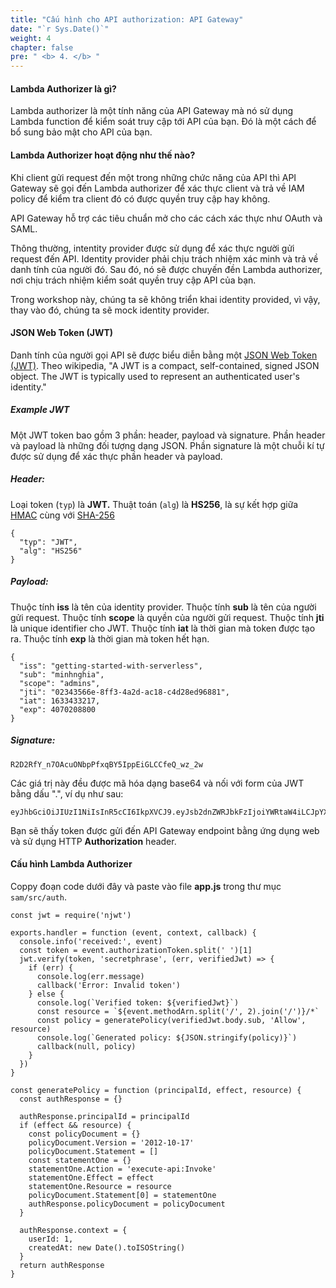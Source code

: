 ```yaml
---
title: "Cấu hình cho API authorization: API Gateway"
date: "`r Sys.Date()`"
weight: 4
chapter: false
pre: " <b> 4. </b> "
---
```


#### Lambda Authorizer là gì?

Lambda authorizer là một tính năng của API Gateway mà nó sử dụng Lambda function để kiểm soát truy cập tới API của bạn. Đó là một cách để bổ sung bảo mật cho API của bạn.

#### Lambda Authorizer hoạt động như thế nào?

Khi client gửi request đến một trong những chức năng của API thì API Gateway sẽ gọi đến Lambda authorizer để xác thực client và trả về IAM policy để kiểm tra client đó có được quyền truy cập hay không.

API Gateway hỗ trợ các tiêu chuẩn mở cho các cách xác thực như OAuth và SAML.

Thông thường, intentity provider được sử dụng để xác thực người gửi request đến API. Identity provider phải chịu trách nhiệm xác minh và trả về danh tính của người đó. Sau đó, nó sẽ được chuyến đền Lambda authorizer, nơi chịu trách nhiệm kiểm soát quyền truy cập API của bạn.

Trong workshop này, chúng ta sẽ không triển khai identity provided, vì vậy, thay vào đó, chúng ta sẽ mock identity provider.

#### JSON Web Token (JWT)

Danh tính của người gọi API sẽ được biểu diễn bằng một [JSON Web Token (JWT)](https://en.wikipedia.org/wiki/JSON_Web_Token). Theo wikipedia, "A JWT is a compact, self-contained, signed JSON object. The JWT is typically used to represent an authenticated user's identity."

##### **Example JWT**

Một JWT token bao gồm 3 phần: header, payload và signature. Phần header và payload là những đối tượng dạng JSON. Phần signature là một chuỗi kí tự được sử dụng để xác thực phần header và payload.

##### **Header:**

Loại token (`typ`) là **JWT.** Thuật toán (`alg`) là **HS256**, là sự kết hợp giữa [HMAC](https://en.wikipedia.org/wiki/HMAC) cùng với [SHA-256](https://en.wikipedia.org/wiki/SHA-2)

```
{
  "typ": "JWT",
  "alg": "HS256"
}
```

##### **Payload:**

Thuộc tính **iss** là tên của identity provider. Thuộc tính **sub** là tên của người gửi request. Thuộc tính **scope** là quyền của người gửi request. Thuộc tính **jti** là unique identifier cho JWT. Thuộc tính **iat** là thời gian mà token được tạo ra. Thuộc tính **exp** là thời gian mà token hết hạn.

```
{
  "iss": "getting-started-with-serverless",
  "sub": "minhnghia",
  "scope": "admins",
  "jti": "02343566e-8ff3-4a2d-ac18-c4d28ed96881",
  "iat": 1633433217,
  "exp": 4070208800
}
```

##### **Signature:**

```
R2D2RfY_n7OAcuONbpPfxqBY5IppEiGLCCfeQ_wz_2w
```

Các giá trị này đều được mã hóa dạng base64 và nối với form của JWT bằng dấu ".", ví dụ như sau:

```
eyJhbGciOiJIUzI1NiIsInR5cCI6IkpXVCJ9.eyJsb2dnZWRJbkFzIjoiYWRtaW4iLCJpYXQiOjE0MjI3Nzk2Mzh9.gzSraSYS8EXBxLN_oWnFSRgCzcmJmMjLiuyu5CSpyHI
```

Bạn sẽ thấy token được gửi đến API Gateway endpoint bằng ứng dụng web và sử dụng HTTP **Authorization** header.

#### Cấu hình Lambda Authorizer

Coppy đoạn code dưới đây và paste vào file **app.js** trong thư mục `sam/src/auth`.

```
const jwt = require('njwt')

exports.handler = function (event, context, callback) {
  console.info('received:', event)
  const token = event.authorizationToken.split(' ')[1]
  jwt.verify(token, 'secretphrase', (err, verifiedJwt) => {
    if (err) {
      console.log(err.message)
      callback('Error: Invalid token')
    } else {
      console.log(`Verified token: ${verifiedJwt}`)
      const resource = `${event.methodArn.split('/', 2).join('/')}/*`
      const policy = generatePolicy(verifiedJwt.body.sub, 'Allow', resource)
      console.log(`Generated policy: ${JSON.stringify(policy)}`)
      callback(null, policy)
    }
  })
}

const generatePolicy = function (principalId, effect, resource) {
  const authResponse = {}

  authResponse.principalId = principalId
  if (effect && resource) {
    const policyDocument = {}
    policyDocument.Version = '2012-10-17'
    policyDocument.Statement = []
    const statementOne = {}
    statementOne.Action = 'execute-api:Invoke'
    statementOne.Effect = effect
    statementOne.Resource = resource
    policyDocument.Statement[0] = statementOne
    authResponse.policyDocument = policyDocument
  }

  authResponse.context = {
    userId: 1,
    createdAt: new Date().toISOString()
  }
  return authResponse
}

```
